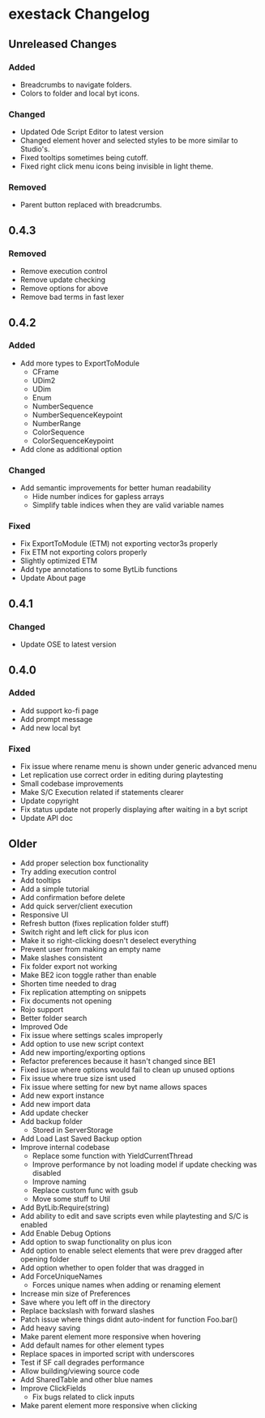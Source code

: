 # exestack Changelog

## Unreleased Changes

### Added
* Breadcrumbs to navigate folders. 
* Colors to folder and local byt icons.

### Changed
* Updated Ode Script Editor to latest version
* Changed element hover and selected styles to be more similar to Studio's.
* Fixed tooltips sometimes being cutoff.
* Fixed right click menu icons being invisible in light theme.

### Removed
* Parent button replaced with breadcrumbs.

## 0.4.3

### Removed
* Remove execution control
* Remove update checking
* Remove options for above
* Remove bad terms in fast lexer

## 0.4.2

### Added
* Add more types to ExportToModule
  * CFrame
  * UDim2
  * UDim
  * Enum
  * NumberSequence
  * NumberSequenceKeypoint
  * NumberRange
  * ColorSequence
  * ColorSequenceKeypoint
* Add clone as additional option

### Changed
* Add semantic improvements for better human readability
  * Hide number indices for gapless arrays
  * Simplify table indices when they are valid variable names

### Fixed
* Fix ExportToModule (ETM) not exporting vector3s properly
* Fix ETM not exporting colors properly
* Slightly optimized ETM
* Add type annotations to some BytLib functions
* Update About page

## 0.4.1
### Changed
* Update OSE to latest version

## 0.4.0

### Added
* Add support ko-fi page
* Add prompt message
* Add new local byt

### Fixed
* Fix issue where rename menu is shown under generic advanced menu
* Let replication use correct order in editing during playtesting
* Small codebase improvements
* Make S/C Execution related if statements clearer
* Update copyright
* Fix status update not properly displaying after waiting in a byt script
* Update API doc

## Older
* Add proper selection box functionality
* Try adding execution control
* Add tooltips
* Add a simple tutorial
* Add confirmation before delete
* Add quick server/client execution
* Responsive UI
* Refresh button (fixes replication folder stuff)
* Switch right and left click for plus icon
* Make it so right-clicking doesn't deselect everything
* Prevent user from making an empty name
* Make slashes consistent
* Fix folder export not working
* Make BE2 icon toggle rather than enable
* Shorten time needed to drag
* Fix replication attempting on snippets
* Fix documents not opening
* Rojo support
* Better folder search
* Improved Ode
* Fix issue where settings scales improperly
* Add option to use new script context
* Add new importing/exporting options
* Refactor preferences because it hasn't changed since BE1
* Fixed issue where options would fail to clean up unused options
* Fix issue where true size isnt used
* Fix issue where setting for new byt name allows spaces
* Add new export instance
* Add new import data
* Add update checker
* Add backup folder
  * Stored in ServerStorage
* Add Load Last Saved Backup option
* Improve internal codebase
  * Replace some function with YieldCurrentThread
  * Improve performance by not loading model if update checking was disabled
  * Improve naming
  * Replace custom func with gsub
  * Move some stuff to Util
* Add BytLib:Require(string)
* Add ability to edit and save scripts even while playtesting and S/C is enabled
* Add Enable Debug Options
* Add option to swap functionality on plus icon
* Add option to enable select elements that were prev dragged after opening folder
* Add option whether to open folder that was dragged in
* Add ForceUniqueNames
  * Forces unique names when adding or renaming element
* Increase min size of Preferences
* Save where you left off in the directory
* Replace backslash with forward slashes
* Patch issue where things didnt auto-indent for function Foo.bar()
* Add heavy saving
* Make parent element more responsive when hovering
* Add default names for other element types
* Replace spaces in imported script with underscores
* Test if SF call degrades performance
* Allow building/viewing source code
* Add SharedTable and other blue names
* Improve ClickFields
  * Fix bugs related to click inputs
* Make parent element more responsive when clicking